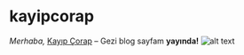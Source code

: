 # kayipcorap
_Merhaba,_ 
[Kayıp Çorap](http://nihalbozkr-001-site1.ctempurl.com/) – Gezi blog sayfam **yayında!**
![alt text](https://www.hizliresim.com/nazk95a)

